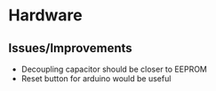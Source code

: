 # Hardware
## Issues/Improvements
- Decoupling capacitor should be closer to EEPROM
- Reset button for arduino would be useful